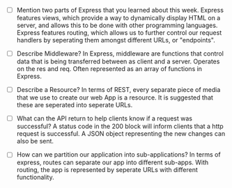 - [ ] Mention two parts of Express that you learned about this week.
Express features views, which provide a way to dynamically display HTML on a server, and allows this to be done with other programming languages.
Express features routing, which allows us to further control our request handlers by seperating them amongst different URLs, or "endpoints".


- [ ] Describe Middleware?
In Express, middleware are functions that control data that is being transferred between as client and a server. Operates on the res and req. Often represented as an array of functions in Express.

- [ ] Describe a Resource?
In terms of REST, every separate piece of media that we use to create our web App is a resource. It is suggested that these are seperated into seperate URLs.

- [ ] What can the API return to help clients know if a request was successful?
A status code in the 200 block will inform clients that a http request is successful. A JSON object representing the new changes can also be sent.

- [ ] How can we partition our application into sub-applications?
In terms of express, routes can separate our app into different sub-apps. With routing, the app is represented by seperate URLs with different functionality.